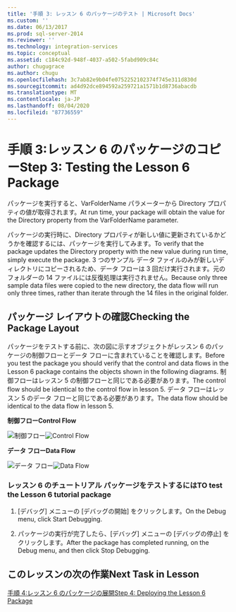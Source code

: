 ```yaml
---
title: '手順 3: レッスン 6 のパッケージのテスト | Microsoft Docs'
ms.custom: ''
ms.date: 06/13/2017
ms.prod: sql-server-2014
ms.reviewer: ''
ms.technology: integration-services
ms.topic: conceptual
ms.assetid: c184c92d-948f-4037-a502-5fabd909c84c
author: chugugrace
ms.author: chugu
ms.openlocfilehash: 3c7ab82e9b04fe0752252102374f745e311d830d
ms.sourcegitcommit: ad4d92dce894592a259721a1571b1d8736abacdb
ms.translationtype: MT
ms.contentlocale: ja-JP
ms.lasthandoff: 08/04/2020
ms.locfileid: "87736559"
---
```

# <a name="step-3-testing-the-lesson-6-package"></a><span data-ttu-id="a8fc7-102">手順 3:レッスン 6 のパッケージのコピー</span><span class="sxs-lookup"><span data-stu-id="a8fc7-102">Step 3: Testing the Lesson 6 Package</span></span>
  <span data-ttu-id="a8fc7-103">パッケージを実行すると、VarFolderName パラメーターから Directory プロパティの値が取得されます。</span><span class="sxs-lookup"><span data-stu-id="a8fc7-103">At run time, your package will obtain the value for the Directory property from the VarFolderName parameter.</span></span>  
  
 <span data-ttu-id="a8fc7-104">パッケージの実行時に、Directory プロパティが新しい値に更新されているかどうかを確認するには、パッケージを実行してみます。</span><span class="sxs-lookup"><span data-stu-id="a8fc7-104">To verify that the package updates the Directory property with the new value during run time, simply execute the package.</span></span> <span data-ttu-id="a8fc7-105">3 つのサンプル データ ファイルのみが新しいディレクトリにコピーされるため、データ フローは 3 回だけ実行されます。元のフォルダーの 14 ファイルには反復処理は実行されません。</span><span class="sxs-lookup"><span data-stu-id="a8fc7-105">Because only three sample data files were copied to the new directory, the data flow will run only three times, rather than iterate through the 14 files in the original folder.</span></span>  
  
## <a name="checking-the-package-layout"></a><span data-ttu-id="a8fc7-106">パッケージ レイアウトの確認</span><span class="sxs-lookup"><span data-stu-id="a8fc7-106">Checking the Package Layout</span></span>  
 <span data-ttu-id="a8fc7-107">パッケージをテストする前に、次の図に示すオブジェクトがレッスン 6 のパッケージの制御フローとデータ フローに含まれていることを確認します。</span><span class="sxs-lookup"><span data-stu-id="a8fc7-107">Before you test the package you should verify that the control and data flows in the Lesson 6 package contains the objects shown in the following diagrams.</span></span> <span data-ttu-id="a8fc7-108">制御フローはレッスン 5 の制御フローと同じである必要があります。</span><span class="sxs-lookup"><span data-stu-id="a8fc7-108">The control flow should be identical to the control flow in lesson 5.</span></span> <span data-ttu-id="a8fc7-109">データ フローはレッスン 5 のデータ フローと同じである必要があります。</span><span class="sxs-lookup"><span data-stu-id="a8fc7-109">The data flow should be identical to the data flow in lesson 5.</span></span>  
  
 <span data-ttu-id="a8fc7-110">**制御フロー**</span><span class="sxs-lookup"><span data-stu-id="a8fc7-110">**Control Flow**</span></span>  
  
 <span data-ttu-id="a8fc7-111">![制御フロー](../../2014/tutorials/media/task3lesson6control.jpg "制御フロー")</span><span class="sxs-lookup"><span data-stu-id="a8fc7-111">![Control Flow](../../2014/tutorials/media/task3lesson6control.jpg "Control Flow")</span></span>  
  
 <span data-ttu-id="a8fc7-112">**データ フロー**</span><span class="sxs-lookup"><span data-stu-id="a8fc7-112">**Data Flow**</span></span>  
  
 <span data-ttu-id="a8fc7-113">![データ フロー](../../2014/tutorials/media/task3lesson6data.jpg "Data Flow")</span><span class="sxs-lookup"><span data-stu-id="a8fc7-113">![Data Flow](../../2014/tutorials/media/task3lesson6data.jpg "Data Flow")</span></span>  
  
### <a name="to-test-the-lesson-6-tutorial-package"></a><span data-ttu-id="a8fc7-114">レッスン 6 のチュートリアル パッケージをテストするには</span><span class="sxs-lookup"><span data-stu-id="a8fc7-114">TO test the Lesson 6 tutorial package</span></span>  
  
1.  <span data-ttu-id="a8fc7-115">[デバッグ] メニューの [デバッグの開始] をクリックします。</span><span class="sxs-lookup"><span data-stu-id="a8fc7-115">On the Debug menu, click Start Debugging.</span></span>  
  
2.  <span data-ttu-id="a8fc7-116">パッケージの実行が完了したら、[デバッグ] メニューの [デバッグの停止] をクリックします。</span><span class="sxs-lookup"><span data-stu-id="a8fc7-116">After the package has completed running, on the Debug menu, and then click Stop Debugging.</span></span>  
  
## <a name="next-task-in-lesson"></a><span data-ttu-id="a8fc7-117">このレッスンの次の作業</span><span class="sxs-lookup"><span data-stu-id="a8fc7-117">Next Task in Lesson</span></span>  
 [<span data-ttu-id="a8fc7-118">手順 4:レッスン 6 のパッケージの展開</span><span class="sxs-lookup"><span data-stu-id="a8fc7-118">Step 4: Deploying the Lesson 6 Package</span></span>](../integration-services/lesson-6-4-deploying-the-lesson-6-package.md)  
  
  
